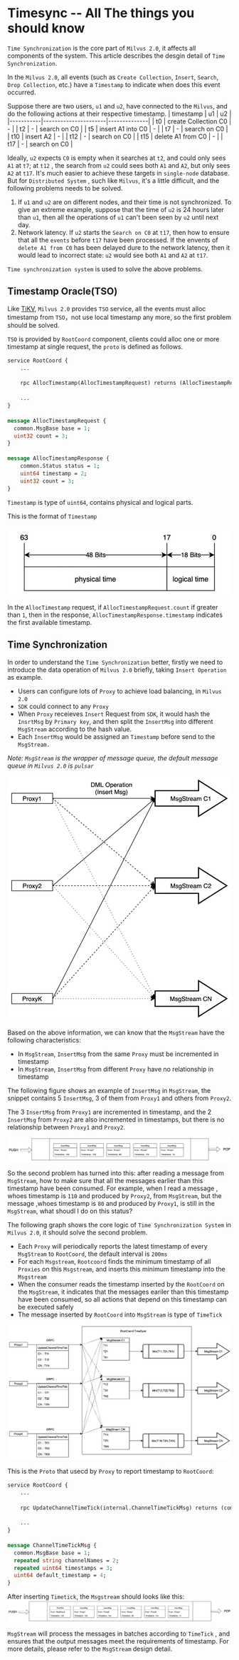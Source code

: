 # Timesync -- All The things you should know

`Time Synchronization` is the core part of `Milvus 2.0`, it affects all components of the system. This article describes the desgin detail of `Time Synchronization`.

In the `Milvus 2.0`, all events (such as `Create Collection`, `Insert`, `Search`, `Drop Collection`, etc.) have a `Timestamp` to indicate when does this event occurred.

Suppose there are two users, `u1` and `u2`, have connected to the `Milvus`, and do the following actions at their respective timestamp.
| timestamp | u1                   | u2           |
|-----------|----------------------|--------------|
| t0        | create Collection C0 | -            |
| t2        | -                    | search on C0 |
| t5        | insert A1 into C0    | -            |
| t7        | -                    | search on C0 |
| t10       | insert A2            | -            |
| t12       | -                    | search on C0 |
| t15       | delete A1 from C0    | -            |
| t17       | -                    | search on C0 | 

Ideally, `u2` expects `C0` is empty when it searches at `t2`, and could only sees `A1` at `t7`; at `t12` , the search from `u2` could sees both `A1` and `A2`, but only sees `A2` at `t17`. It's much easier to achieve these targets in `single-node` database. But for `Distributed System` , such like `Milvus`,  it's a little difficult, and the following problems needs to be solved.

1. If `u1` and `u2` are on different nodes, and their time is not synchronized. To give an extreme example, suppose that the time of `u2` is 24 hours later than `u1`, then all the operations of `u1` can't been seen by `u2` until next day.
2. Network latency. If `u2` starts the `Search on C0` at `t17`, then how to ensure that all the `events` before `t17` have been processed. If the envents of `delete A1 from C0` has been delayed dure to the network latency, then it would lead to incorrect state: `u2` would see both `A1` and `A2` at `t17`.

`Time synchronization system` is used to solve the above problems.

## Timestamp Oracle(TSO)

Like [TiKV](https://github.com/tikv/tikv), `Milvus 2.0` provides `TSO` service, all the events must alloc timestamp from `TSO`，not use local timestamp any more, so the first problem should be solved.

`TSO` is provided by `RootCoord` component, clients could alloc one or more timestamp at single request, the `proto` is defined as follows.

```proto
service RootCoord {
    ...
    
    rpc AllocTimestamp(AllocTimestampRequest) returns (AllocTimestampResponse) {}
    
    ...  
}

message AllocTimestampRequest {
  common.MsgBase base = 1;
  uint32 count = 3;
}

message AllocTimestampResponse {
    common.Status status = 1;
    uint64 timestamp = 2;
    uint32 count = 3;
}

```
`Timestamp` is type of `uint64`, contains physical and logical parts. 

This is the format of `Timestamp`

![Timestamp struct](./graphs/time_stamp_struct.png)

In the `AllocTimestamp` request, if `AllocTimestampRequest.count` if greater than `1`, then in the response, `AllocTimestampResponse.timestamp` indicates the first available timestamp.

## Time Synchronization
In order to understand the `Time Synchronization` better, firstly we need to introduce the data operation of `Milvus 2.0` briefly, taking `Insert Operation` as example.
- Users can configure lots of `Proxy` to achieve load balancing, in `Milvus 2.0`
- `SDK` could connect to any `Proxy`
- When `Proxy` receieves `Insert` Request from `SDK`, it would hash the `InsrtMsg` by `Primary key`, and then split the `InsertMsg` into different `MsgStream` according to the hash value.
- Each `InsertMsg` would be assigned an `Timestamp` before send to the `MsgStream.`

*Note: `MsgStream` is the wrapper of message queue, the default message queue in `Milvus 2.0` is `pulsar`*

![proxy insert](./graphs/timesync_proxy_insert_msg.png)

Based on the above information, we can know that the `MsgStream` have the following characteristics:
- In `MsgStream`, `InsertMsg` from the same `Proxy` must be incremented in timestamp
- In `MsgStream`, `InsertMsg` from different `Proxy` have no relationship in timestamp

The following figure shows an example of `InsertMsg` in `MsgStream`, the snippet contains 5 `InsertMsg`, 3 of them from `Proxy1` and others from `Proxy2`.

The 3 `InsertMsg` from `Proxy1` are incremented in timestamp, and the 2 `InsertMsg` from `Proxy2` are also incremented in timestamps, but there is no relationship between `Proxy1` and `Proxy2`.

![msgstream](./graphs/timesync_msgstream.png)

So the second problem has turned into this: after reading a message from `MsgStream`, how to make sure that all the messages earlier than this timestamp have been consumed. For example, when I read a message , whoes timestamp is `110` and produced by `Proxy2`, from `MsgStream`, but the message ,whoes timestamp is `80` and produced by `Proxy1`, is still in the `MsgStream`, what shoudl I do on this status?

The following graph shows the core logic of `Time Synchronization System` in `Milvus 2.0`, it should solve the second problem.
- Each `Proxy` will periodically reports the latest timestamp of every `MsgStream` to `RootCoord`, the default interval is `200ms`
- For each `Msgstream`, `Rootcoord` finds the minimum timestamp of all `Proxies` on this `Msgstream`, and inserts this minimum timestamp into the `Msgstream`
- When the consumer reads the timestamp inserted by the `RootCoord` on the `MsgStream`, it indicates that the messages eariler than this timestamp have been consumed, so all actions that depend on this timestamp can be executed safely
- The message inserted by `RootCoord` into `MsgStream` is type of `TimeTick`

![upload time tick](./graphs/timesync_proxy_upload_time_tick.png)

This is the `Proto` that usecd by `Proxy` to report timestamp to `RootCoord`:

```proto
service RootCoord {
    ...

    rpc UpdateChannelTimeTick(internal.ChannelTimeTickMsg) returns (common.Status) {}

    ...  
}

message ChannelTimeTickMsg {
  common.MsgBase base = 1;
  repeated string channelNames = 2;
  repeated uint64 timestamps = 3;
  uint64 default_timestamp = 4;
}
```

After inserting `Timetick`, the `Msgstream` should looks like this:
![msgstream time tick](./graphs/timesync_msgtream_timetick.png)

`MsgStream` will process the messages in batches according to `TimeTick` , and ensures that the output messages meet the requirements of timestamp. For more details, please refer to the `MsgStream` design detail.
